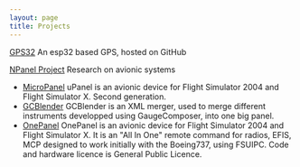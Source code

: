 ```yaml
---
layout: page
title: Projects
---
```

[GPS32](https://github.com/fyjet/esp32) An esp32 based GPS, hosted on GitHub

[NPanel Project](http://npanel.project.free.fr/wp/) Research on avionic systems
- [MicroPanel](https://sourceforge.net/projects/micropanel/files/) uPanel is an avionic device for Flight Simulator 2004 and Flight Simulator X. Second generation.
- [GCBlender](https://sourceforge.net/projects/gcblender/files/) GCBlender is an XML merger, used to merge different instruments developped using GaugeComposer, into one big panel.
- [OnePanel](https://sourceforge.net/projects/npanel/files/) OnePanel is an avionic device for Flight Simulator 2004 and Flight Simulator X. It is an "All In One" remote command for radios, EFIS, MCP designed to work initially with the Boeing737, using FSUIPC. Code and hardware licence is General Public Licence.
 
